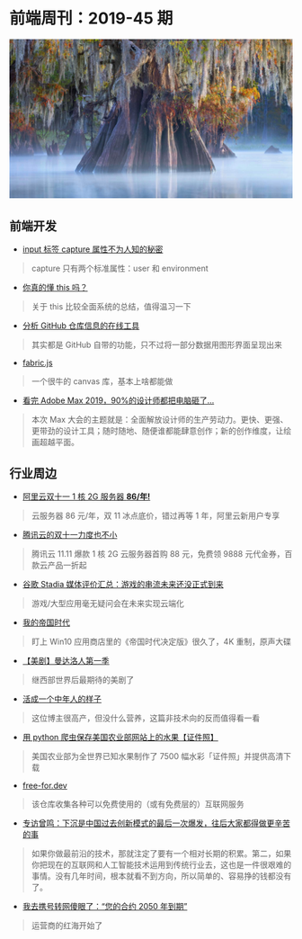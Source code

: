# 前端周刊：2019-45 期

[![](../img/bing/20191124.jpg?imageMogr2/thumbnail/960x)](https://cn.bing.com/search?q=atchafalaya+basin)

## 前端开发

- [input 标签 capture 属性不为人知的秘密](https://www.cnblogs.com/LisenH/p/11635919.html)

> capture 只有两个标准属性：user 和 environment

- [你真的懂 this 吗？](https://github.com/YvetteLau/Blog/issues/6)

> 关于 this 比较全面系统的总结，值得温习一下

- [分析 GitHub 仓库信息的在线工具](https://repo-analytics.github.io/)

> 其实都是 GitHub 自带的功能，只不过将一部分数据用图形界面呈现出来

- [fabric.js](https://github.com/fabricjs/fabric.js)

> 一个很牛的 canvas 库，基本上啥都能做

- [看完 Adobe Max 2019，90%的设计师都把电脑砸了…](https://mp.weixin.qq.com/s?__biz=MzIzNjc1NzUzMw==&mid=2247532898&idx=1&sn=7f6297f5e4d4bbe083634b4ce889948c)

> 本次 Max 大会的主题就是：全面解放设计师的生产劳动力。更快、更强、更带劲的设计工具；随时随地、随便谁都能肆意创作；新的创作维度，让绘画超越平面。

## 行业周边

- [阿里云双十一 1 核 2G 服务器 **86/年!**](https://www.aliyun.com/1111/2019/group-buying-share?ptCode=9D298960E551E698B37AE7BB83BCB271647C88CF896EF535&userCode=y31qmczl&share_source=copy_link)

> 云服务器 86 元/年，双 11 冰点底价，错过再等 1 年，阿里云新用户专享

- [腾讯云的双十一力度也不小](https://cloud.tencent.com/act/cps/redirect?redirect=1050&cps_key=55b0d6026f97f5980bceec15fcefa0af&from=console)

> 腾讯云 11.11 爆款 1 核 2G 云服务器首购 88 元，免费领 9888 元代金券，百款云产品一折起

- [谷歌 Stadia 媒体评价汇总：游戏的串流未来还没正式到来](https://hot.cnbeta.com/articles/game/912221.htm)

> 游戏/大型应用毫无疑问会在未来实现云端化

- [我的帝国时代](https://mp.weixin.qq.com/s?__biz=MzI0MDg4Njk4OA==&mid=2247484387&idx=1&sn=f33261f08ce668ba3dd29c12d260a8ea)

> 盯上 Win10 应用商店里的《帝国时代决定版》很久了，4K 重制，原声大碟

- [【美剧】曼达洛人第一季](https://www.meijutt.com/content/meiju24901.html)

> 继西部世界后最期待的美剧了

- [活成一个中年人的样子](https://sofi.sh/p/%E6%B4%BB%E6%88%90%E4%B8%80%E4%B8%AA%E4%B8%AD%E5%B9%B4%E4%BA%BA%E7%9A%84%E6%A0%B7%E5%AD%90/)

> 这位博主很高产，但没什么营养，这篇非技术向的反而值得看一看

- [用 python 爬虫保存美国农业部网站上的水果【证件照】](https://github.com/jwenjian/ghiblog/issues/114)

> 美国农业部为全世界已知水果制作了 7500 幅水彩「证件照」并提供高清下载

- [free-for.dev](https://free-for.dev/)

> 该仓库收集各种可以免费使用的（或有免费层的）互联网服务

- [专访曾鸣：下沉是中国过去创新模式的最后一次爆发，往后大家都得做更辛苦的事](https://mp.weixin.qq.com/s?__biz=MzU4MTY0NzE5NQ==&mid=2247484959&idx=1&sn=e7bee17a9e22ac8bc1bf2afec07bde06)

> 如果你做最前沿的技术，那就注定了要有一个相对长期的积累。第二，如果你把现在的互联网和人工智能技术运用到传统行业去，这也是一件很艰难的事情。没有几年时间，根本就看不到方向，所以简单的、容易挣的钱都没有了。

- [我去携号转网傻眼了：“您的合约 2050 年到期”](https://www.cnbeta.com/articles/tech/914205.htm)

> 运营商的红海开始了
